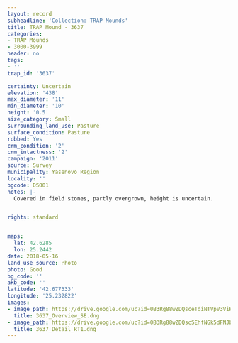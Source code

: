 ```yaml
---
layout: record
subheadline: 'Collection: TRAP Mounds'
title: TRAP Mound - 3637
categories:
- TRAP Mounds
- 3000-3999
header: no
tags:
- ''
trap_id: '3637'

certainty: Uncertain
elevation: '438'
max_diameter: '11'
min_diameter: '10'
height: '0.5'
size_category: Small
surrounding_land_use: Pasture
surface_condition: Pasture
robbed: Yes
crm_condition: '2'
crm_intactness: '2'
campaign: '2011'
source: Survey
municipality: Yasenovo Region
locality: ''
bgcode: DS001
notes: |-
  Covered in field stones, partly overgrown, height is uncertain.


rights: standard


maps:
  lat: 42.6285
  lon: 25.2442
date: 2018-05-16
land_use_source: Photo
photo: Good
bg_code: ''
akb_code: ''
latitude: '42.677333'
longitude: '25.232822'
images:
- image_path: https://drive.google.com/uc?id=0B3Rg88wZDQsceTdiNTVpV3ViRlk
  title: 3637_Overview_SE.dng
- image_path: https://drive.google.com/uc?id=0B3Rg88wZDQscSEhfNGk5dFNJb0U
  title: 3637_Detail_RT1.dng
---
```

